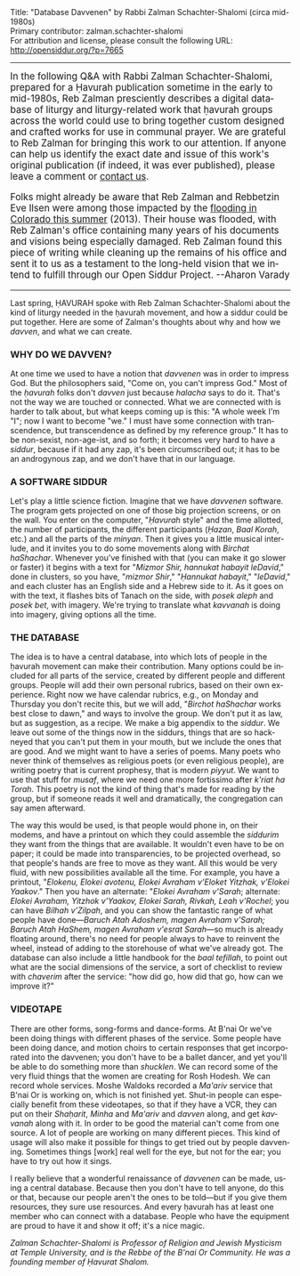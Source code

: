 <html>
<head></head>
<body>
Title: "Database Davvenen" by Rabbi Zalman Schachter-Shalomi (circa mid-1980s)<br />
Primary contributor: zalman.schachter-shalomi<br />
For attribution and license, please consult the following URL: <a href="http://opensiddur.org/?p=7665">http://opensiddur.org/?p=7665</a>
<p />
<hr />

<div class="english" lang="en" style="font-size: 1.2em;">
In the following Q&A with Rabbi Zalman Schachter-Shalomi, prepared for a Ḥavurah publication sometime in the early to mid-1980s, Reb Zalman presciently describes a digital database of liturgy and liturgy-related work that ḥavurah groups across the world could use to bring together custom designed and crafted works for use in communal prayer. We are grateful to Reb Zalman for bringing this work to our attention. If anyone can help us identify the exact date and issue of this work's original publication (if indeed, it was ever published), please leave a comment or <a href="/contact/">contact us</a>.

Folks might already be aware that Reb Zalman and Rebbetzin Eve Ilsen were among those impacted by the <a href="http://boulderjewishnews.org/flood">flooding in Colorado this summer</a> (2013). Their house was flooded, with Reb Zalman's office containing many years of his documents and visions being especially damaged. Reb Zalman found this piece of writing while cleaning up the remains of his office and sent it to us as a testament to the long-held vision that we intend to fulfill through our Open Siddur Project. --Aharon Varady
</div>

<hr />

<div class="english" lang="en">
Last spring, ḤAVURAH spoke with Reb Zalman Schachter-Shalomi about the kind of liturgy needed in the ḥavurah movement, and how a siddur could be put together. Here are some of Zalman's thoughts about why and how we <em>davven</em>, and what we can create.

<h3>WHY DO WE DAVVEN?</h3>

At one time we used to have a notion that <em>davvenen</em> was in order to impress God. But the philosophers said, "Come on, you can't impress God." Most of the <em>ḥavurah</em> folks don't <em>davven</em> just because <em>halacha</em> says to do it. That's not the way we are touched or connected. What we are connected with is harder to talk about, but what keeps coming up is this: "A whole week I'm "I"; now I want to become "we." I must have some connection with transcendence, but transcendence as defined by my reference group." It has to be non-sexist, non-age-ist, and so forth; it becomes very hard to have a <em>siddur</em>, because if it had any zap, it's been circumscribed out; it has to be an androgynous zap, and we don't have that in our language.

<h3>A SOFTWARE SIDDUR</h3>

Let's play a little science fiction. Imagine that we have <em>davvenen</em> software. The program gets projected on one of those big projection screens, or on the wall. You enter on the computer, "<em>Ḥavurah</em> style" and the time allotted, the number of participants, the different participants (<em>Ḥazan</em>, <em>Baal Korah</em>, etc.) and all the parts of the <em>minyan</em>. Then it gives you a little musical interlude, and it invites you to do some movements along with <em>Birchat haShachar</em>. Whenever you've finished with that (you can make it go slower or faster) it begins with a text for "<em>Mizmor Shir, hannukat habayit leDavid</em>," done in clusters, so you have, "<em>mizmor Shir</em>," "<em>Ḥannukat habayit</em>," "<em>leDavid</em>," and each cluster has an English side and a Hebrew side to it. As it goes on with the text, it flashes bits of Tanach on the side, with <em>posek aleph</em> and <em>posek bet</em>, with imagery. We're trying to translate what <em>kavvanah</em> is doing into imagery, giving options all the time.

<h3>THE DATABASE</h3>
The idea is to have a central database, into which lots of people in the ḥavurah movement can make their contribution. Many options could be included for all parts of the service, created by different people and different groups. People will add their own personal rubrics, based on their own experience. Right now we have calendar rubrics, e.g., on Monday and Thursday you don't recite this, but we will add, "<em>Birchot haShachar</em> works best close to dawn," and ways to involve the group. We don't put it as law, but as suggestion, as a recipe. We make a big appendix to the <em>siddur</em>. We leave out some of the things now in the siddurs, things that are so hackneyed that you can't put them in your mouth, but we include the ones that are good. And we might want to have a series of poems. Many poets who never think of themselves as religious poets (or even religious people), are writing poetry that is current prophesy, that is modern <em>piyyut</em>. We want to use that stuff for <em>musaf</em>, where we need one more fortissimo after <em>k'riat ha Torah</em>. This poetry is not the kind of thing that's made for reading by the group, but if someone reads it well and dramatically, the congregation can say amen afterward.

The way this would be used, is that people would phone in, on their modems, and have a printout on which they could assemble the <em>siddurim</em> they want from the things that are available. It wouldn't even have to be on paper; it could be made into transparencies, to be projected overhead, so that people's hands are free to move as they want. All this would be very fluid, with new possibilities available all the time. For example, you have a printout, "<em>Elokenu, Elokei avotenu, Elokei Avraham v'Eloket Yitzhak, v'Elokei Yaakov</em>." Then you have an alternate: "<em>Elokei Avraham v'Sarah</em>; alternate: <em>Elokei Avraham, Yitzhok v'Yaakov, Elokei Sarah, Rivkah, Leah v'Rochel</em>; you can have <em>Bilhah v'Zilpah</em>, and you can show the fantastic range of what people have done—<em>Baruch Atah Adoshem, magen Avraham v'Sarah; Baruch Atah HaShem, magen Avraham v'esrat Sarah</em>—so much is already floating around, there's no need for people always to have to reinvent the wheel, instead of adding to the storehouse of what we've already got. The database can also include a little handbook for the <em>baal tefillah</em>, to point out what are the social dimensions of the service, a sort of checklist to review with <em>chaverim</em> after the service: "how did go, how did that go, how can we improve it?"

<h3>VIDEOTAPE</h3>
There are other forms, song-forms and dance-forms. At B'nai Or we've been doing things with different phases of the service. Some people have been doing dance, and motion choirs to certain responses that get incorporated into the davvenen; you don't have to be a ballet dancer, and yet you'll be able to do something more than <em>shucklen</em>. We can record some of the very fluid things that the women are creating for Rosh Hodesh. We can record whole services. Moshe Waldoks recorded a <em>Ma'ariv</em> service that B'nai Or is working on, which is not finished yet. Shut-in people can especially benefit from these videotapes, so that if they have a VCR, they can put on their <em>Shaḥarit</em>, <em>Minha</em> and <em>Ma'ariv</em> and <em>davven</em> along, and get <em>kavvanah</em> along with it. In order to be good the material can't come from one source. A lot of people are working on many different pieces. This kind of usage will also make it possible for things to get tried out by people davvening. Sometimes things [work] real well for the eye, but not for the ear; you have to try out how it sings.

I really believe that a wonderful renaissance of <em>davvenen</em> can be made, using a central database. Because then you don't have to tell anyone, do this or that, because our people aren't the ones to be told—but if you give them resources, they sure use resources. And every ḥavurah has at least one member who can connect with a database. People who have the equipment are proud to have it and show it off; it's a nice magic.
</div>

<em>Zalman Schachter-Shalomi is Professor of Religion and Jewish Mysticism at Temple University, and is the Rebbe of the B'nai Or Community. He was a founding member of Ḥavurat Shalom.</em>

&nbsp;
</body>
</html>